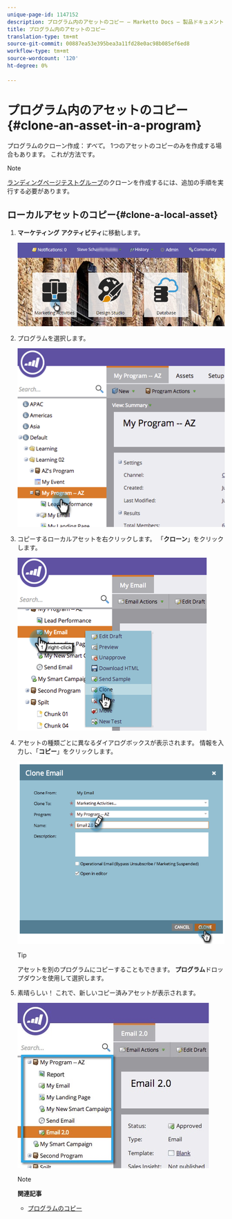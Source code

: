 ```yaml
---
unique-page-id: 1147152
description: プログラム内のアセットのコピー — Marketto Docs — 製品ドキュメント
title: プログラム内のアセットのコピー
translation-type: tm+mt
source-git-commit: 00887ea53e395bea3a11fd28e0ac98b085ef6ed8
workflow-type: tm+mt
source-wordcount: '120'
ht-degree: 0%

---
```



# プログラム内のアセットのコピー{#clone-an-asset-in-a-program}

プログラムのクローン作成：*すべて*。 1つのアセットのコピーのみを作成する場合もあります。 これが方法です。

>[!NOTE]
>
>[ランディングページテストグループ](../../../../product-docs/demand-generation/landing-pages/landing-page-actions/cloning-a-landing-page-test-group.md)のクローンを作成するには、追加の手順を実行する必要があります。

## ローカルアセットのコピー{#clone-a-local-asset}

1. **マーケティング** **アクティビティ**&#x200B;に移動します。

   ![](assets/login-marketing-activities.png)

1. プログラムを選択します。

   ![](assets/image2014-9-23-15-3a56-3a12.png)

1. コピーするローカルアセットを右クリックします。 「**クローン**」をクリックします。

   ![](assets/image2014-9-23-15-3a56-3a25.png)

1. アセットの種類ごとに異なるダイアログボックスが表示されます。 情報を入力し、「**コピー**」をクリックします。

   ![](assets/image2014-9-23-15-3a56-3a34.png)

   >[!TIP]
   >
   >アセットを別のプログラムにコピーすることもできます。 **プログラム**&#x200B;ドロップダウンを使用して選択します。

1. 素晴らしい！ これで、新しいコピー済みアセットが表示されます。

   ![](assets/report.jpg)

   >[!NOTE]
   >
   >**関連記事**
   >
   >    
   >    
   >    * [プログラムのコピー](clone-a-program.md)


